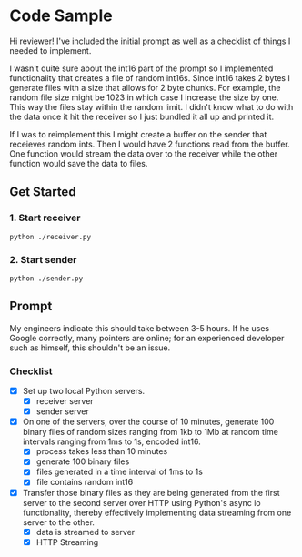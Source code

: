 # Code Sample

Hi reviewer! I've included the initial prompt as well as a checklist of things I needed to implement.

I wasn't quite sure about the int16 part of the prompt so I implemented functionality that creates a file of random int16s. Since int16 takes 2 bytes I generate files with a size that allows for 2 byte chunks. For example, the random file size might be 1023 in which case I increase the size by one. This way the files stay within the random limit. I didn't know what to do with the data once it hit the receiver so I just bundled it all up and printed it.

If I was to reimplement this I might create a buffer on the sender that receieves random ints. Then I would have 2 functions read from the buffer. One function would stream the data over to the receiver while the other function would save the data to files.

## Get Started

### 1. Start receiver

```
python ./receiver.py
```

### 2. Start sender

```
python ./sender.py
```

## Prompt

My engineers indicate this should take between 3-5 hours. If he uses Google correctly, many pointers are online; for an experienced developer such as himself, this shouldn't be an issue.

### Checklist

- [x] Set up two local Python servers.
  - [x] receiver server
  - [x] sender server
- [x] On one of the servers, over the course of 10 minutes, generate 100 binary files of random sizes ranging from 1kb to 1Mb at random time intervals ranging from 1ms to 1s, encoded int16.
  - [x] process takes less than 10 minutes
  - [x] generate 100 binary files
  - [x] files generated in a time interval of 1ms to 1s
  - [x] file contains random int16
- [x] Transfer those binary files as they are being generated from the first server to the second server over HTTP using Python's async io functionality, thereby effectively implementing data streaming from one server to the other.
  - [x] data is streamed to server
  - [x] HTTP Streaming
